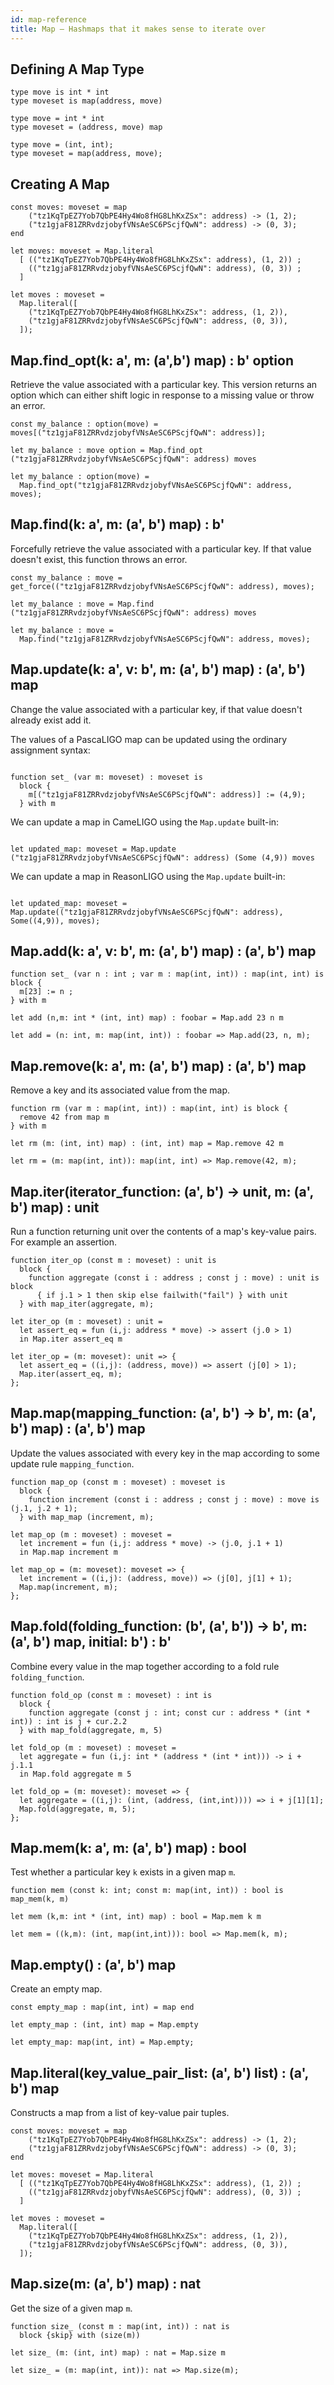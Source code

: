 ```yaml
---
id: map-reference
title: Map — Hashmaps that it makes sense to iterate over
---
```


## Defining A Map Type

<!--DOCUSAURUS_CODE_TABS-->
<!--Pascaligo-->
```pascaligo
type move is int * int
type moveset is map(address, move)
```

<!--CameLIGO-->
```cameligo
type move = int * int
type moveset = (address, move) map
```

<!--ReasonLIGO-->
```reasonligo
type move = (int, int);
type moveset = map(address, move);
```

<!--END_DOCUSAURUS_CODE_TABS-->

## Creating A Map

<!--DOCUSAURUS_CODE_TABS-->
<!--Pascaligo-->

```pascaligo
const moves: moveset = map
    ("tz1KqTpEZ7Yob7QbPE4Hy4Wo8fHG8LhKxZSx": address) -> (1, 2);
    ("tz1gjaF81ZRRvdzjobyfVNsAeSC6PScjfQwN": address) -> (0, 3);
end
```

<!--CameLIGO-->

```cameligo
let moves: moveset = Map.literal
  [ (("tz1KqTpEZ7Yob7QbPE4Hy4Wo8fHG8LhKxZSx": address), (1, 2)) ;
    (("tz1gjaF81ZRRvdzjobyfVNsAeSC6PScjfQwN": address), (0, 3)) ;
  ]
```

<!--ReasonLIGO-->

```reasonligo
let moves : moveset =
  Map.literal([
    ("tz1KqTpEZ7Yob7QbPE4Hy4Wo8fHG8LhKxZSx": address, (1, 2)),
    ("tz1gjaF81ZRRvdzjobyfVNsAeSC6PScjfQwN": address, (0, 3)),
  ]);
```
<!--END_DOCUSAURUS_CODE_TABS-->

## Map.find_opt(k: a', m: (a',b') map) : b' option

Retrieve the value associated with a particular key. This version returns an option
which can either shift logic in response to a missing value or throw an error.

<!--DOCUSAURUS_CODE_TABS-->
<!--Pascaligo-->
```pascaligo
const my_balance : option(move) = moves[("tz1gjaF81ZRRvdzjobyfVNsAeSC6PScjfQwN": address)];
```

<!--CameLIGO-->

```cameligo
let my_balance : move option = Map.find_opt ("tz1gjaF81ZRRvdzjobyfVNsAeSC6PScjfQwN": address) moves
```

<!--ReasonLIGO-->

```reasonligo
let my_balance : option(move) =
  Map.find_opt("tz1gjaF81ZRRvdzjobyfVNsAeSC6PScjfQwN": address, moves);
```
<!--END_DOCUSAURUS_CODE_TABS-->

## Map.find(k: a', m: (a', b') map) : b'

Forcefully retrieve the value associated with a particular key. If that value
doesn't exist, this function throws an error.

<!--DOCUSAURUS_CODE_TABS-->
<!--Pascaligo-->
```pascaligo
const my_balance : move = get_force(("tz1gjaF81ZRRvdzjobyfVNsAeSC6PScjfQwN": address), moves);
```

<!--CameLIGO-->

```cameligo
let my_balance : move = Map.find ("tz1gjaF81ZRRvdzjobyfVNsAeSC6PScjfQwN": address) moves
```

<!--ReasonLIGO-->

```reasonligo
let my_balance : move =
  Map.find("tz1gjaF81ZRRvdzjobyfVNsAeSC6PScjfQwN": address, moves);
```

<!--END_DOCUSAURUS_CODE_TABS-->

## Map.update(k: a', v: b', m: (a', b') map) : (a', b') map

Change the value associated with a particular key, if that value doesn't already
exist add it.

<!--DOCUSAURUS_CODE_TABS-->

<!--Pascaligo-->

The values of a PascaLIGO map can be updated using the ordinary assignment syntax:

```pascaligo

function set_ (var m: moveset) : moveset is
  block {
    m[("tz1gjaF81ZRRvdzjobyfVNsAeSC6PScjfQwN": address)] := (4,9);
  } with m
```

<!--Cameligo-->

We can update a map in CameLIGO using the `Map.update` built-in:

```cameligo

let updated_map: moveset = Map.update ("tz1gjaF81ZRRvdzjobyfVNsAeSC6PScjfQwN": address) (Some (4,9)) moves
```

<!--Reasonligo-->

We can update a map in ReasonLIGO using the `Map.update` built-in:

```reasonligo

let updated_map: moveset = Map.update(("tz1gjaF81ZRRvdzjobyfVNsAeSC6PScjfQwN": address), Some((4,9)), moves);
```

<!--END_DOCUSAURUS_CODE_TABS-->

## Map.add(k: a', v: b', m: (a', b') map) : (a', b') map

<!--DOCUSAURUS_CODE_TABS-->

<!--PascaLIGO-->
```pascaligo
function set_ (var n : int ; var m : map(int, int)) : map(int, int) is block {
  m[23] := n ;
} with m
```

<!--CameLIGO-->
```cameligo
let add (n,m: int * (int, int) map) : foobar = Map.add 23 n m
```

<!--ReasonLIGO-->
```reasonligo
let add = (n: int, m: map(int, int)) : foobar => Map.add(23, n, m);
```

<!--END_DOCUSAURUS_CODE_TABS-->

## Map.remove(k: a', m: (a', b') map) : (a', b') map

Remove a key and its associated value from the map.

<!--DOCUSAURUS_CODE_TABS-->

<!--PascaLIGO-->
```pascaligo
function rm (var m : map(int, int)) : map(int, int) is block {
  remove 42 from map m
} with m
```

<!--CameLIGO-->
```cameligo
let rm (m: (int, int) map) : (int, int) map = Map.remove 42 m
```

<!--ReasonLIGO-->
```reasonligo
let rm = (m: map(int, int)): map(int, int) => Map.remove(42, m);
```

<!--END_DOCUSAURUS_CODE_TABS-->

## Map.iter(iterator_function: (a', b') -> unit, m: (a', b') map) : unit

Run a function returning unit over the contents of a map's key-value pairs.
For example an assertion.

<!--DOCUSAURUS_CODE_TABS-->
<!--Pascaligo-->
```pascaligo
function iter_op (const m : moveset) : unit is
  block {
    function aggregate (const i : address ; const j : move) : unit is block
      { if j.1 > 1 then skip else failwith("fail") } with unit
  } with map_iter(aggregate, m);
```

<!--CameLIGO-->
```cameligo
let iter_op (m : moveset) : unit =
  let assert_eq = fun (i,j: address * move) -> assert (j.0 > 1)
  in Map.iter assert_eq m
```

<!--ReasonLIGO-->
```reasonligo
let iter_op = (m: moveset): unit => {
  let assert_eq = ((i,j): (address, move)) => assert (j[0] > 1);
  Map.iter(assert_eq, m);
};
```
<!--END_DOCUSAURUS_CODE_TABS-->


## Map.map(mapping_function: (a', b') -> b', m: (a', b') map) : (a', b') map

Update the values associated with every key in the map according to some update
rule `mapping_function`.

<!--DOCUSAURUS_CODE_TABS-->
<!--Pascaligo-->
```pascaligo
function map_op (const m : moveset) : moveset is
  block {
    function increment (const i : address ; const j : move) : move is (j.1, j.2 + 1);
  } with map_map (increment, m);
```

<!--CameLIGO-->
```cameligo
let map_op (m : moveset) : moveset =
  let increment = fun (i,j: address * move) -> (j.0, j.1 + 1)
  in Map.map increment m
```

<!--ReasonLIGO-->
```reasonligo
let map_op = (m: moveset): moveset => {
  let increment = ((i,j): (address, move)) => (j[0], j[1] + 1);
  Map.map(increment, m);
};
```
<!--END_DOCUSAURUS_CODE_TABS-->

## Map.fold(folding_function: (b', (a', b')) -> b', m: (a', b') map, initial: b') : b'

Combine every value in the map together according to a fold rule `folding_function`. 

<!--DOCUSAURUS_CODE_TABS-->
<!--Pascaligo-->
```pascaligo
function fold_op (const m : moveset) : int is
  block {
    function aggregate (const j : int; const cur : address * (int * int)) : int is j + cur.2.2
  } with map_fold(aggregate, m, 5)
```

<!--CameLIGO-->
```cameligo
let fold_op (m : moveset) : moveset =
  let aggregate = fun (i,j: int * (address * (int * int))) -> i + j.1.1
  in Map.fold aggregate m 5
```

<!--ReasonLIGO-->
```reasonligo
let fold_op = (m: moveset): moveset => {
  let aggregate = ((i,j): (int, (address, (int,int)))) => i + j[1][1];
  Map.fold(aggregate, m, 5);
};

```

<!--END_DOCUSAURUS_CODE_TABS-->


## Map.mem(k: a', m: (a', b') map) : bool

Test whether a particular key `k` exists in a given map `m`.

<!--DOCUSAURUS_CODE_TABS-->

<!--PascaLIGO-->
```pascaligo
function mem (const k: int; const m: map(int, int)) : bool is map_mem(k, m)
```
<!--CameLIGO-->
```cameligo
let mem (k,m: int * (int, int) map) : bool = Map.mem k m
```

<!--ReasonLIGO-->
```reasonligo
let mem = ((k,m): (int, map(int,int))): bool => Map.mem(k, m);
```

<!--END_DOCUSAURUS_CODE_TABS-->

## Map.empty() : (a', b') map

Create an empty map.

<!--DOCUSAURUS_CODE_TABS-->

<!--PascaLIGO-->
```pascaligo
const empty_map : map(int, int) = map end
```
<!--CameLIGO-->
```cameligo
let empty_map : (int, int) map = Map.empty
```

<!--ReasonLIGO-->
```reasonligo
let empty_map: map(int, int) = Map.empty;
```

<!--END_DOCUSAURUS_CODE_TABS-->

## Map.literal(key_value_pair_list: (a', b') list) : (a', b') map

Constructs a map from a list of key-value pair tuples.

<!--DOCUSAURUS_CODE_TABS-->

<!--Pascaligo-->

```pascaligo
const moves: moveset = map
    ("tz1KqTpEZ7Yob7QbPE4Hy4Wo8fHG8LhKxZSx": address) -> (1, 2);
    ("tz1gjaF81ZRRvdzjobyfVNsAeSC6PScjfQwN": address) -> (0, 3);
end
```

<!--CameLIGO-->

```cameligo
let moves: moveset = Map.literal
  [ (("tz1KqTpEZ7Yob7QbPE4Hy4Wo8fHG8LhKxZSx": address), (1, 2)) ;
    (("tz1gjaF81ZRRvdzjobyfVNsAeSC6PScjfQwN": address), (0, 3)) ;
  ]
```

<!--ReasonLIGO-->

```reasonligo
let moves : moveset =
  Map.literal([
    ("tz1KqTpEZ7Yob7QbPE4Hy4Wo8fHG8LhKxZSx": address, (1, 2)),
    ("tz1gjaF81ZRRvdzjobyfVNsAeSC6PScjfQwN": address, (0, 3)),
  ]);
```
<!--END_DOCUSAURUS_CODE_TABS-->

## Map.size(m: (a', b') map) : nat

Get the size of a given map `m`.

<!--DOCUSAURUS_CODE_TABS-->

<!--PascaLIGO-->
```pascaligo
function size_ (const m : map(int, int)) : nat is
  block {skip} with (size(m))
```
<!--CameLIGO-->
```cameligo
let size_ (m: (int, int) map) : nat = Map.size m
```
<!--ReasonLIGO-->
```reasonligo
let size_ = (m: map(int, int)): nat => Map.size(m);
```

<!--END_DOCUSAURUS_CODE_TABS-->
